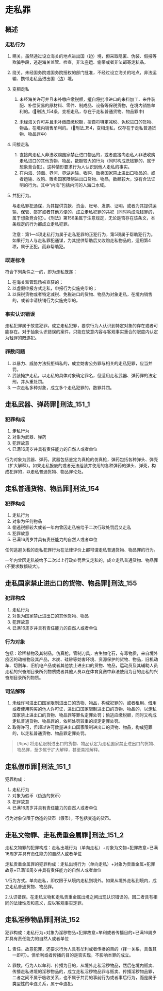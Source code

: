 # 走私罪

## 概述

### 走私行为

1. 瞒关。虽然通过设立海关的地点进出国（边）境，但采取隐匿、伪装、假报等欺骗手段，逃避海关监管、检查，非法盗运、偷带或者非法邮寄走私品。
2. 绕关。未经国务院或国务院授权的部门批准，不经过设立海关的地点，非法运输、携带走私品进出国（边）境。
3. 变相走私

    1. 未经海关许可并且未补缴应缴税额，擅自将批准进口的来料加工、来件装配、补偿贸易的原材料、零件、制成品、设备等保税货物，在境内销售牟利的。(🚪刑法_154条，变相走私，存在于走私普通货物、物品罪中)

    2. 未经海关许可并且未补缴应缴税额，擅自将特定减税、免税进口的货物、物品，在境内销售牟利的。（🚪刑法_154，变相走私，仅存在于走私普通货物、物品罪中）

4. 间接走私

    1. 直接向走私人非法收购国家禁止进口物品的，或者直接向走私人非法收购走私进口的其他货物、物品，数额较大的行为（同时构成洗钱罪的，属于想象竞合犯）。这种情形要求行为人认识到他人走私的事实。
    2. 在内海、领海、界河、界湖运输、收购、贩卖国家禁止进出口物品的，或者运输、收购、贩卖国家限制进出口货物、物品，数额较大，没有合法证明的行为。其中“内海”包括内河的人海口水域。

5. 共犯行为。

    与走私罪犯通谋，为其提供贷款、资金、账号、发票、证明，或者为其提供运输、保管、邮寄或者其他方便的，成立走私犯罪的共犯（同时构成洗钱罪的，属于想象竞合犯）。《刑法》第156条属于注意规定，无论是否存在该条文，本条规定的行为都成立走私犯罪。


    注意：第1一4项走私行为属于走私犯罪的正犯行为，第5项属于帮助犯行为。如果行为人与走私罪犯通谋，为其提供帮助后又收购走私物品的，适用第4项，属于正犯，而非帮助犯。


### 既遂标准

符合下列条件之一的，即为走私既遂：
1. 在海关监管现场被查获的；
2. 以虚假申报方式走私，申报行为实施完毕的；
3. 以保税货物或者特定减税、免税进口的货物、物品为对象走私，在境内销售的，或者申请核销行为实施完毕的。


### 事实认识错误

走私犯罪属于故意犯罪。成立走私犯罪，要求行为人认识到特定对象的存在或者可能存在。对于抽象认识错误的案件，只能在故意内容与客观事实重合的限度内认定为轻罪的既遂犯。


### 罪数问题

1. 以暴力、威胁方法抗拒缉私的，成立妨害公务罪与相关的走私犯罪，应当并罚。
2. 武装掩护走私，以走私的具体对象确定罪名，但适用走私武器、弹药罪的法定刑，并从重处罚。
3. 一次走私多种对象，成立多个走私犯罪的，数罪并罚。


## 走私武器、弹药罪🚪刑法_151_1

### 犯罪构成
1. 走私行为
2. 对象为武器、弹药
3. 犯罪故意
4. 已满16周岁并具有责任能力的自然人或者单位

行为对象为武器、弹药。武器包括鉴定为真枪的仿真枪，弹药包括各种弹头、弹壳（扩大解释）。如果走私报废的或者无法组装并使用的各种弹药的弹头、弹壳，构成犯罪的，以走私普通货物、物品罪论处。


## 走私普通货物、物品罪🚪刑法_154

### 犯罪构成

1. 走私行为
2. 对象为任何物品
3. 偷逃税额较大或者一年内曾因走私被给予二次行政处罚后又走私
4. 犯罪故意
5. 已满16周岁并具有责任能力的自然人或者单位



任何逃避关税的走私犯罪行为在法律评价上都可谓走私普通货物、物品罪的行为。

一年内曾因走私被给予二次以上行政处罚后又走私的，成立走私普通货物、物品罪(不要求数额较大)。



## 走私国家禁止进出口的货物、物品罪🚪刑法_155

### 犯罪构成
1. 走私行为
2. 对象为国家禁止进出口的其他货物、物品
3. 犯罪故意
4. 已满16周岁并具有责任能力的自然人或者单位

### 行为对象

包括：珍稀植物及其制品，仿真枪，管制刀具，古生物化石，有毒物质，来自境外疫区的动植物及其产品，木炭、硅砂等妨害环境、资源保护的货物、物品，旧机动车、切割车、旧机电产品或者其他禁止进出口的货物、物品，运动员及其辅助人员走私的兴奋剂目录所列物质或者其他人员以在体育竞赛中非法使用为目的走私的兴奋剂目录所列物质。

### 司法解释

1. 未经许可进出口国家限制进出口的货物、物品，构成犯罪的，或者租用、借用或者使用购买的他人许可证，进出口国家限制进出口的货物、物品的，以走私国家禁止进出口的货物、物品罪等罪名定罪处罚；偷逃应缴税额，同时又构成走私普通货物、物品罪的，依照处罚较重的规定定罪处罚。
2. 取得许可，但超过许可数量进出口国家限制进出口的货物、物品，构成犯罪的，以走私普通货物、物品罪定罪处罚。

> [!tips]
> 将走私限制进出口的货物、物品认定为走私国家禁止进出口的货物、物品罪，至少属于扩大解释，甚至类推解释。




## 走私假币罪🚪刑法_151_1

犯罪构成：
1. 走私行为
1. 对象为假币（伪造的货币）
1. 犯罪故意
1. 已满16周岁并具有责任能力的自然人或者单位

行为对象仅限于伪造的货币（假币），不包括变造的货币。




## 走私文物罪、走私贵重金属罪🚪刑法_151_2

走私文物罪的犯罪构成：走私出境行为（单向走私）+对象为文物+犯罪故意+已满16周岁并具有责任能力的自然人或者单位

走私贵重金属罪的犯罪构成：走私出境行为（单向走私）+对象为贵重金属+犯罪故意+已满16周岁并具有责任能力的自然人或者单位


1.行为方式。单向走私，即仅限于从境内走私到境外。如果从境外走私到境内，成立走私普通货物、物品罪。

2.认识错误。在走私文物和走私贵重金属出境之间出现认识错误的，因二者具有相同的法律性质和意义，应以客观事实定罪。


## 走私淫秽物品罪🚪刑法_152

犯罪构成：走私行为+对象为淫秽物品+犯罪故意+牟利或者传播目的+已满16周岁并具有责任能力的自然人或者单位

1. 责任。故意犯罪，还要求行为人具有牟利或者传播的目的（择一关系，具备其一即可）。但牟利或者传播的目的是否实现，不影响本罪的成立。

2. 罪数。行为人以牟利、传播为目的，从境外走私淫秽物品，然后在境内贩卖、传播走私进境的淫秽物品的，成立走私淫秽物品罪与贩卖、传播淫秽物品罪，二者之间不属于吸收关系，也不属于共罚的事前行为或者事后行为，而是属于类型性的牵连关系，属于牵连犯。

